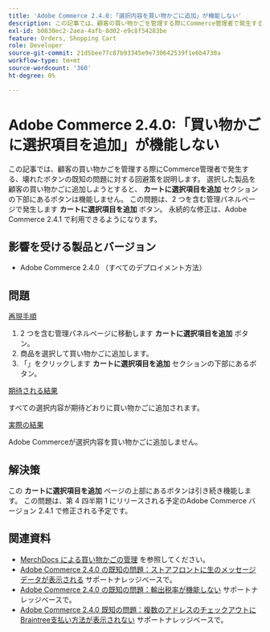 ```yaml
---
title: 'Adobe Commerce 2.4.0:「選択内容を買い物かごに追加」が機能しない'
description: この記事では、顧客の買い物かごを管理する際にCommerce管理者で発生する、壊れたボタンの既知の問題に対する回避策を説明します。 選択した製品を顧客の買い物かごに追加しようとすると、セクションの下部にある**選択を自分の買い物かごに追加**ボタンが機能しません。 この問題は、2 つの**買い物かごに選択項目を追加**ボタンを含む管理パネルページで発生します。 永続的な修正は、Adobe Commerce 2.4.1 で利用できるようになります。
exl-id: b0830ec2-2aea-4afb-8d02-e9c8f54283be
feature: Orders, Shopping Cart
role: Developer
source-git-commit: 21d5bee77c87b93345e9e730642539f1e6b4730a
workflow-type: tm+mt
source-wordcount: '360'
ht-degree: 0%

---
```


# Adobe Commerce 2.4.0:「買い物かごに選択項目を追加」が機能しない

この記事では、顧客の買い物かごを管理する際にCommerce管理者で発生する、壊れたボタンの既知の問題に対する回避策を説明します。 選択した製品を顧客の買い物かごに追加しようとすると、 **カートに選択項目を追加** セクションの下部にあるボタンは機能しません。 この問題は、2 つを含む管理パネルページで発生します **カートに選択項目を追加** ボタン。 永続的な修正は、Adobe Commerce 2.4.1 で利用できるようになります。

## 影響を受ける製品とバージョン

* Adobe Commerce 2.4.0 （すべてのデプロイメント方法）

## 問題

<u>再現手順</u>

1. 2 つを含む管理パネルページに移動します **カートに選択項目を追加** ボタン。
1. 商品を選択して買い物かごに追加します。
1. 「」をクリックします **カートに選択項目を追加** セクションの下部にあるボタン。

<u>期待される結果</u>

すべての選択内容が期待どおりに買い物かごに追加されます。

<u>実際の結果</u>

Adobe Commerceが選択内容を買い物かごに追加しません。

## 解決策

この **カートに選択項目を追加** ページの上部にあるボタンは引き続き機能します。 この問題は、第 4 四半期 1 にリリースされる予定のAdobe Commerce バージョン 2.4.1 で修正される予定です。

## 関連資料

* [MerchDocs による買い物かごの管理](https://docs.magento.com/user-guide/sales/shopping-assisted-cart-manage.html) を参照してください。
* [Adobe Commerce 2.4.0 の既知の問題：ストアフロントに生のメッセージデータが表示される](/help/troubleshooting/storefront/magento-2-4-0-issue-storefront-raw-message-data-display.md) サポートナレッジベースで。
* [Adobe Commerce 2.4.0 の既知の問題：輸出税率が機能しない](/help/troubleshooting/miscellaneous/magento-2-4-0-known-issue-export-tax-rates-does-not-work.md) サポートナレッジベースで。
* [Adobe Commerce 2.4.0 既知の問題：複数のアドレスのチェックアウトにBraintree支払い方法が表示されない](/help/troubleshooting/payments/magento-2-4-0-braintree-not-in-multiple-addresses-checkout.md) サポートナレッジベースで。
